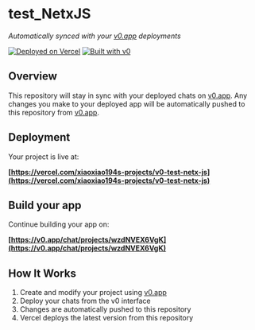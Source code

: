 # test_NetxJS

*Automatically synced with your [v0.app](https://v0.app) deployments*

[![Deployed on Vercel](https://img.shields.io/badge/Deployed%20on-Vercel-black?style=for-the-badge&logo=vercel)](https://vercel.com/xiaoxiao194s-projects/v0-test-netx-js)
[![Built with v0](https://img.shields.io/badge/Built%20with-v0.app-black?style=for-the-badge)](https://v0.app/chat/projects/wzdNVEX6VgK)

## Overview

This repository will stay in sync with your deployed chats on [v0.app](https://v0.app).
Any changes you make to your deployed app will be automatically pushed to this repository from [v0.app](https://v0.app).

## Deployment

Your project is live at:

**[https://vercel.com/xiaoxiao194s-projects/v0-test-netx-js](https://vercel.com/xiaoxiao194s-projects/v0-test-netx-js)**

## Build your app

Continue building your app on:

**[https://v0.app/chat/projects/wzdNVEX6VgK](https://v0.app/chat/projects/wzdNVEX6VgK)**

## How It Works

1. Create and modify your project using [v0.app](https://v0.app)
2. Deploy your chats from the v0 interface
3. Changes are automatically pushed to this repository
4. Vercel deploys the latest version from this repository